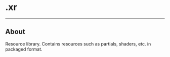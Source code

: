 # .xr

___

## About

Resource library. Contains resources such as partials, shaders, etc. in packaged format.

